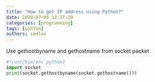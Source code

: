 ```yaml
---
title: "How to get IP address using Python?"
date: 2020-07-05 12:17:29
categories: [programming]
tags: [pyhton]
authors: sedlav
---
```


Use gethostbyname and gethostname from socket packet

```python
#!/usr/bin/env python3
import socket
print(socket.gethostbyname(socket.gethostname()))
```
